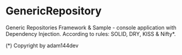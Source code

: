 # GenericRepository

Generic Repositories Framework & Sample - console application with Dependency Injection.
According to rules: SOLID, DRY, KISS & Nifty*.

(*) Copyright by adam144dev


